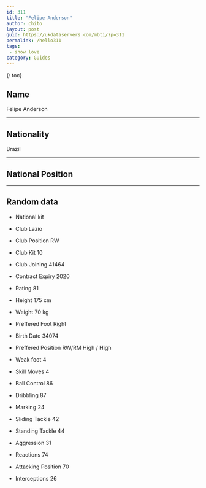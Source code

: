 ```yaml
---
id: 311
title: "Felipe Anderson"
author: chito
layout: post
guid: https://ukdataservers.com/mbti/?p=311
permalink: /hello311
tags:
 - show love
category: Guides
---
```

{: toc}

## Name 
Felipe Anderson 

* * *

## Nationality 
Brazil 

* * *

## National Position 

* * *

## Random data 

 * National kit 
 * Club 
Lazio 

 * Club Position 
RW 

 * Club Kit 
10 

 * Club Joining 
41464 

 * Contract Expiry 
2020 

 * Rating 
81 

 * Height 
175 cm 

 * Weight 
70 kg 

 * Preffered Foot 
Right 

 * Birth Date 
34074 

 * Preffered Position 
RW/RM High / High 

 * Weak foot 
4 

 * Skill Moves 
4 

 * Ball Control 
86 

 * Dribbling 
87 

 * Marking 
24 

 * Sliding Tackle 
42 

 * Standing Tackle 
44 

 * Aggression 
31 

 * Reactions 
74 

 * Attacking Position 
70 

 * Interceptions 
26